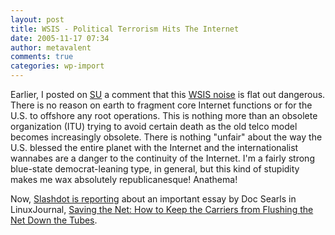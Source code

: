 ```yaml
---
layout: post
title: WSIS - Political Terrorism Hits The Internet
date: 2005-11-17 07:34
author: metavalent
comments: true
categories: wp-import
---
```

Earlier, I posted on <a href="http://metavalent.stumbleupon.com/">SU</a> a comment that this <a href="http://itu.org/wsis/">WSIS noise</a> is flat out dangerous. There is no reason on earth to fragment core Internet functions or for the U.S. to offshore any root operations. This is nothing more than an obsolete organization (ITU) trying to avoid certain death as the old telco model becomes increasingly obsolete. There is nothing "unfair" about the way the U.S. blessed the entire planet with the Internet and the internationalist wannabes are a danger to the continuity of the Internet. I'm a fairly strong blue-state democrat-leaning type, in general, but this kind of stupidity makes me wax absolutely republicanesque! Anathema!

Now, <a href="http://it.slashdot.org/article.pl?sid=05/11/17/0053223">Slashdot is reporting</a> about an important essay by Doc Searls in LinuxJournal, <a href="http://www.linuxjournal.com/article/8673">Saving the Net: How to Keep the Carriers from Flushing the Net Down the Tubes</a>.
